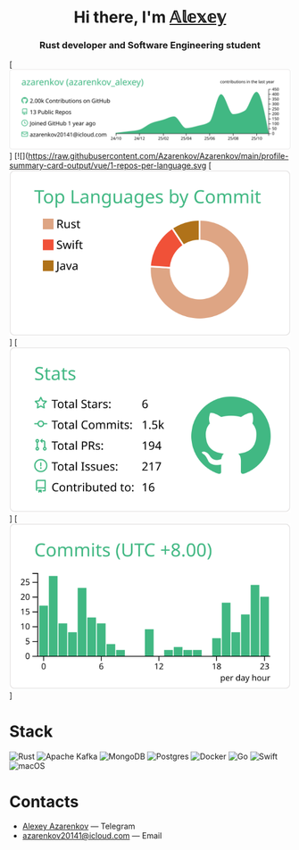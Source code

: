 <h1 align="center">Hi there, I'm <a href="https://github.com/Azarenkov" target="_blank">𝔸𝕝𝕖𝕩𝕖𝕪</a> 
<h3 align="center">Rust developer and Software Engineering student</h3>

[![](https://raw.githubusercontent.com/Azarenkov/Azarenkov/main/profile-summary-card-output/vue/0-profile-details.svg)]
[![](https://raw.githubusercontent.com/Azarenkov/Azarenkov/main/profile-summary-card-output/vue/1-repos-per-language.svg
[![](https://raw.githubusercontent.com/Azarenkov/Azarenkov/main/profile-summary-card-output/vue/2-most-commit-language.svg)]
[![](https://raw.githubusercontent.com/Azarenkov/Azarenkov/main/profile-summary-card-output/vue/3-stats.svg)]
[![](https://raw.githubusercontent.com/Azarenkov/Azarenkov/main/profile-summary-card-output/vue/4-productive-time.svg)]



# Stack
![Rust](https://img.shields.io/badge/rust-%23000000.svg?style=for-the-badge&logo=rust&logoColor=blue)
![Apache Kafka](https://img.shields.io/badge/Apache%20Kafka-000?style=for-the-badge&logo=apachekafka)
![MongoDB](https://img.shields.io/badge/MongoDB-%234ea94b.svg?style=for-the-badge&logo=mongodb&logoColor=white)
![Postgres](https://img.shields.io/badge/postgres-%23316192.svg?style=for-the-badge&logo=postgresql&logoColor=white)
![Docker](https://img.shields.io/badge/docker-%230db7ed.svg?style=for-the-badge&logo=docker&logoColor=white)
![Go](https://img.shields.io/badge/go-%2300ADD8.svg?style=for-the-badge&logo=go&logoColor=white)
![Swift](https://img.shields.io/badge/swift-F54A2A?style=for-the-badge&logo=swift&logoColor=white)
![macOS](https://img.shields.io/badge/mac%20os-000000?style=for-the-badge&logo=macos&logoColor=F0F0F0)

# Contacts
- [Alexey Azarenkov](https://t.me/azarenkov_alexey) — Telegram
- azarenkov20141@icloud.com — Email
